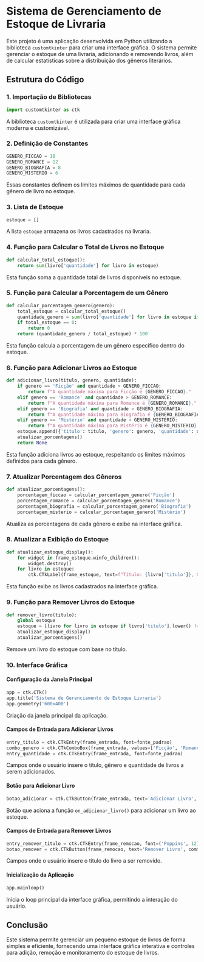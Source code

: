# Sistema de Gerenciamento de Estoque de Livraria

Este projeto é uma aplicação desenvolvida em Python utilizando a biblioteca `customtkinter` para criar uma interface gráfica. O sistema permite gerenciar o estoque de uma livraria, adicionando e removendo livros, além de calcular estatísticas sobre a distribuição dos gêneros literários.

## Estrutura do Código

### 1. Importação de Bibliotecas
```python
import customtkinter as ctk
```
A biblioteca `customtkinter` é utilizada para criar uma interface gráfica moderna e customizável.

### 2. Definição de Constantes
```python
GENERO_FICCAO = 10
GENERO_ROMANCE = 12
GENERO_BIOGRAFIA = 8
GENERO_MISTERIO = 6
```
Essas constantes definem os limites máximos de quantidade para cada gênero de livro no estoque.

### 3. Lista de Estoque
```python
estoque = []
```
A lista `estoque` armazena os livros cadastrados na livraria.

### 4. Função para Calcular o Total de Livros no Estoque
```python
def calcular_total_estoque():
    return sum(livro['quantidade'] for livro in estoque)
```
Esta função soma a quantidade total de livros disponíveis no estoque.

### 5. Função para Calcular a Porcentagem de um Gênero
```python
def calcular_porcentagem_genero(genero):
    total_estoque = calcular_total_estoque()
    quantidade_genero = sum(livro['quantidade'] for livro in estoque if livro['genero'] == genero)
    if total_estoque == 0:
        return 0
    return (quantidade_genero / total_estoque) * 100
```
Esta função calcula a porcentagem de um gênero específico dentro do estoque.

### 6. Função para Adicionar Livros ao Estoque
```python
def adicionar_livro(titulo, genero, quantidade):
    if genero == 'Ficção' and quantidade > GENERO_FICCAO:
        return f"A quantidade máxima para Ficção é {GENERO_FICCAO}."
    elif genero == 'Romance' and quantidade > GENERO_ROMANCE:
        return f"A quantidade máxima para Romance é {GENERO_ROMANCE}."
    elif genero == 'Biografia' and quantidade > GENERO_BIOGRAFIA:
        return f"A quantidade máxima para Biografia é {GENERO_BIOGRAFIA}."
    elif genero == 'Mistério' and quantidade > GENERO_MISTERIO:
        return f"A quantidade máxima para Mistério é {GENERO_MISTERIO}."
    estoque.append({'titulo': titulo, 'genero': genero, 'quantidade': quantidade})
    atualizar_porcentagens()
    return None
```
Esta função adiciona livros ao estoque, respeitando os limites máximos definidos para cada gênero.

### 7. Atualizar Porcentagem dos Gêneros
```python
def atualizar_porcentagens():
    porcentagem_ficcao = calcular_porcentagem_genero('Ficção')
    porcentagem_romance = calcular_porcentagem_genero('Romance')
    porcentagem_biografia = calcular_porcentagem_genero('Biografia')
    porcentagem_misterio = calcular_porcentagem_genero('Mistério')
```
Atualiza as porcentagens de cada gênero e exibe na interface gráfica.

### 8. Atualizar a Exibição do Estoque
```python
def atualizar_estoque_display():
    for widget in frame_estoque.winfo_children():
        widget.destroy()
    for livro in estoque:
        ctk.CTkLabel(frame_estoque, text=f"Título: {livro['titulo']}, Gênero: {livro['genero']}, Quantidade: {livro['quantidade']}", font=fonte_padrao).pack(pady=2)
```
Esta função exibe os livros cadastrados na interface gráfica.

### 9. Função para Remover Livros do Estoque
```python
def remover_livro(titulo):
    global estoque
    estoque = [livro for livro in estoque if livro['titulo'].lower() != titulo.lower()]
    atualizar_estoque_display()
    atualizar_porcentagens()
```
Remove um livro do estoque com base no título.

### 10. Interface Gráfica

#### Configuração da Janela Principal
```python
app = ctk.CTk()
app.title('Sistema de Gerenciamento de Estoque Livraria')
app.geometry('600x400')
```
Criação da janela principal da aplicação.

#### Campos de Entrada para Adicionar Livros
```python
entry_titulo = ctk.CTkEntry(frame_entrada, font=fonte_padrao)
combo_genero = ctk.CTkComboBox(frame_entrada, values=['Ficção', 'Romance', 'Biografia', 'Mistério'], font=fonte_padrao)
entry_quantidade = ctk.CTkEntry(frame_entrada, font=fonte_padrao)
```
Campos onde o usuário insere o título, gênero e quantidade de livros a serem adicionados.

#### Botão para Adicionar Livro
```python
botao_adicionar = ctk.CTkButton(frame_entrada, text='Adicionar Livro', command=on_adicionar_livro, font=fonte_padrao)
```
Botão que aciona a função `on_adicionar_livro()` para adicionar um livro ao estoque.

#### Campos de Entrada para Remover Livros
```python
entry_remover_titulo = ctk.CTkEntry(frame_remocao, font=('Poppins', 12))
botao_remover = ctk.CTkButton(frame_remocao, text='Remover Livro', command=on_remover_livro, font=('Poppins', 12))
```
Campos onde o usuário insere o título do livro a ser removido.

#### Inicialização da Aplicação
```python
app.mainloop()
```
Inicia o loop principal da interface gráfica, permitindo a interação do usuário.

## Conclusão
Este sistema permite gerenciar um pequeno estoque de livros de forma simples e eficiente, fornecendo uma interface gráfica interativa e controles para adição, remoção e monitoramento do estoque de livros.

